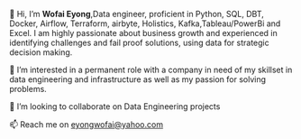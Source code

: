 👋 Hi, 
I’m **Wofai Eyong**,Data engineer, proficient in Python, SQL, DBT, Docker, Airflow, Terraform, airbyte, Holistics, Kafka,Tableau/PowerBi and Excel. 
I am highly passionate about business growth and experienced in identifying challenges and fail proof solutions, using data for strategic decision making.

 👀  I’m interested in a permanent role with a company in need of my skillset in data engineering and infrastructure as well as my passion for solving problems.

 💞️  I’m looking to collaborate on Data Engineering projects

 📫  Reach me on eyongwofai@yahoo.com

<!---
Phaibooboo/Phaibooboo is a ✨ special ✨ repository because its `README.md` (this file) appears on your GitHub profile.
You can click the Preview link to take a look at your changes.
--->

